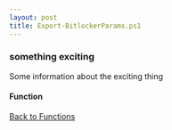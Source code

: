 ```yaml
---
layout: post
title: Export-BitlockerParams.ps1
---
```


### something exciting

Some information about the exciting thing

#### Function

<script src="https://gist-it.appspot.com/github.com/BanterBoy/scripts-blog/blob/master/PowerShell/functions/bitLocker/Export-BitlockerParams.ps1"></script>

<a href="/menu/_pages/functions.html">Back to Functions</a>
